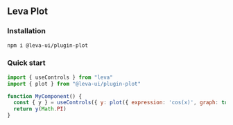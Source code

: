 ## Leva Plot

### Installation

```bash
npm i @leva-ui/plugin-plot
```

### Quick start

```jsx
import { useControls } from "leva"
import { plot } from "@leva-ui/plugin-plot"

function MyComponent() {
  const { y } = useControls({ y: plot({ expression: 'cos(x)', graph: true, boundsX: [-10,10], boundsY: [0, 100] }) })
  return y(Math.PI)
}
```
